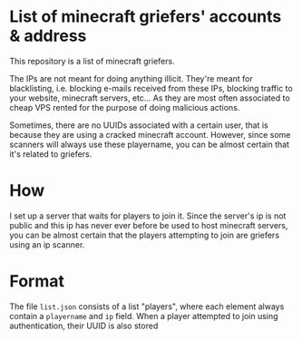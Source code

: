 # List of minecraft griefers' accounts & address

This repository is a list of minecraft griefers.

The IPs are not meant for doing anything illicit. They're meant for blacklisting, i.e. blocking e-mails received from these IPs, blocking traffic to your website, minecraft servers, etc...
As they are most often associated to cheap VPS rented for the purpose of doing malicious actions.

Sometimes, there are no UUIDs associated with a certain user, that is because they are using a cracked minecraft account.
However, since some scanners will always use these playername, you can be almost certain that it's related to griefers.

# How

I set up a server that waits for players to join it.
Since the server's ip is not public and this ip has never ever before be used to host minecraft servers, you can be almost certain that the players attempting to join are griefers using an ip scanner.

# Format

The file `list.json` consists of a list "players", where each element always contain a `playername` and `ip` field. When a player attempted to join using authentication, their UUID is also stored
